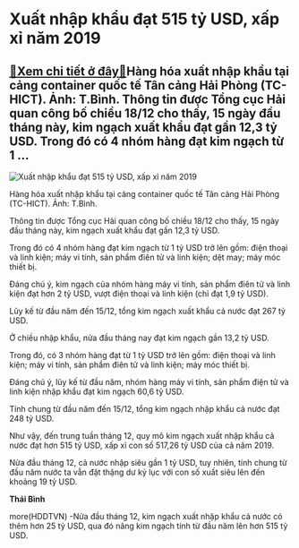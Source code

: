 Xuất nhập khẩu đạt 515 tỷ USD, xấp xỉ năm 2019
==============================================

[:gift:Xem chi tiết ở đây:gift:](https://hddtvn.com/xuat-nhap-khau-dat-515-ty-usd-xap-xi-nam-2019/)Hàng hóa xuất nhập khẩu tại cảng container quốc tế Tân cảng Hải Phòng (TC-HICT). Ảnh: T.Bình. Thông tin được Tổng cục Hải quan công bố chiều 18/12 cho thấy, 15 ngày đầu tháng này, kim ngạch xuất khẩu đạt gần 12,3 tỷ USD. Trong đó có 4 nhóm hàng đạt kim ngạch từ 1 …
-------------------------------------------------------------------------------------------------------------------------------------------------------------------------------------------------------------------------------------------------------------------------






![Xuất nhập khẩu đạt 515 tỷ USD, xấp xỉ năm 2019](https://hddtvn.com/wp-content/uploads/2021/01/IMG_9419.jpg "Xuất nhập khẩu đạt 515 tỷ USD, xấp xỉ năm 2019")





 Hàng hóa xuất nhập khẩu tại cảng container quốc tế Tân cảng Hải Phòng (TC-HICT). Ảnh: T.Bình.



Thông tin được Tổng cục Hải quan công bố chiều 18/12 cho thấy, 15 ngày đầu tháng này, kim ngạch xuất khẩu đạt gần 12,3 tỷ USD.


Trong đó có 4 nhóm hàng đạt kim ngạch từ 1 tỷ USD trở lên gồm: điện thoại và linh kiện; máy vi tính, sản phẩm điên tử và linh kiện; dệt may; máy móc thiết bị.


Đáng chú ý, kim ngạch của nhóm hàng máy vi tính, sản phẩm điên tử và linh kiện đạt hơn 2 tỷ USD, vượt điện thoại và linh kiện (chỉ đạt 1,9 tỷ USD).


Lũy kế từ đầu năm đến 15/12, tổng kim ngạch xuất khẩu cả nước đạt 267 tỷ USD.


Ở chiều nhập khẩu, nửa đầu tháng nay đạt kim ngạch gần 13,2 tỷ USD.


Trong đó, có 3 nhóm hàng đạt từ 1 tỷ USD trở lên gồm: điện thoại và linh kiện; máy vi tính, sản phẩm điên tử và linh kiện; máy móc thiết bị.


Đáng chú ý, lũy kế từ đầu năm, nhóm hàng máy vi tính, sản phẩm điện tử và linh kiện nhập khẩu đạt kim ngạch 60,6 tỷ USD.


Tính chung từ đầu năm đến 15/12, tổng kim ngạch nhập khẩu cả nước đạt 248 tỷ USD.


Như vậy, đến trung tuần tháng 12, quy mô kim ngạch xuất nhập khẩu cả nước đạt hơn 515 tỷ USD, xấp xỉ con số 517,26 tỷ USD của cả năm 2019.


Nửa đầu tháng 12, cả nước nhập siêu gần 1 tỷ USD, tuy nhiên, tính chung từ đầu năm nước ta vẫn đặt thặng dư kỷ lục với con số xuất siêu lên đến khoảng 19 tỷ USD.




**Thái Bình**



more(HDDTVN) -Nửa đầu tháng 12, kim ngạch xuất nhập khẩu cả nước có thêm hơn 25 tỷ USD, qua đó nâng kim ngạch tính từ đầu năm lên hơn 515 tỷ USD.


